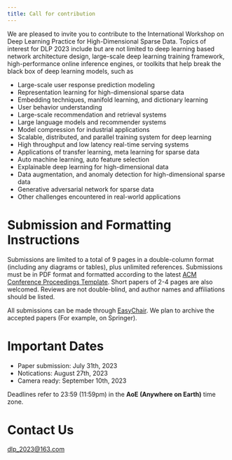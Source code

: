 ```yaml
---
title: Call for contribution
---
```


We are pleased to invite you to contribute to the International Workshop on Deep Learning Practice for High-Dimensional Sparse Data. Topics of interest for DLP 2023 include but are not limited to deep learning based network architecture design, large-scale deep learning training framework, high-performance online inference engines, or toolkits that help break the black box of deep learning models, such as
- Large-scale user response prediction modeling
- Representation learning for high-dimensional sparse data
- Embedding techniques, manifold learning, and dictionary learning
- User behavior understanding
- Large-scale recommendation and retrieval systems
- Large language models and recommender systems
- Model compression for industrial applications
- Scalable, distributed, and parallel training system for deep learning
- High throughput and low latency real-time serving systems
- Applications of transfer learning, meta learning for sparse data
- Auto machine learning, auto feature selection
- Explainable deep learning for high-dimensional data
- Data augmentation, and anomaly detection for high-dimensional sparse data
- Generative adversarial network for sparse data
- Other challenges encountered in real-world applications


# Submission and Formatting Instructions
Submissions are limited to a total of 9 pages in a double-column format (including any diagrams or tables), plus unlimited references. Submissions must be in PDF format and formatted according to the latest [ACM Conference Proceedings Template](https://www.acm.org/publications/proceedings-template#h-latex-authors). Short papers of 2-4 pages are also welcomed. Reviews are not double-blind, and author names and affiliations should be listed. 

All submissions can be made through [EasyChair](https://easychair.org/conferences/?conf=dlp2023). We plan to archive the accepted papers (For example, on Springer).

# Important Dates
* Paper submission: July 31th, 2023
* Notications: August 27th, 2023
* Camera ready: September 10th, 2023

Deadlines refer to 23:59 (11:59pm) in the **AoE (Anywhere on Earth)** time zone.

# Contact Us
[dlp_2023@163.com](mailto:dlp_2023@163.com)

